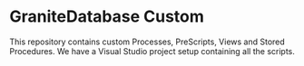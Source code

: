 # GraniteDatabase Custom

This repository contains custom Processes, PreScripts, Views and Stored Procedures.
We have a Visual Studio project setup containing all the scripts. 



